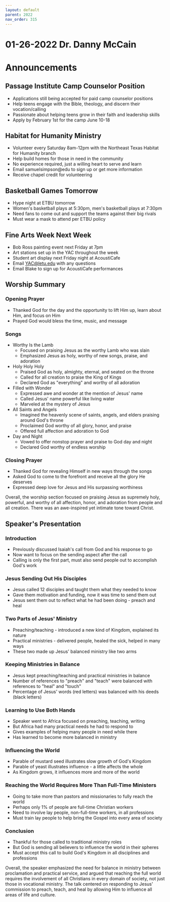 ```yaml
---
layout: default
parent: 2022
nav_order: 315
---
```


# 01-26-2022 Dr. Danny McCain



# Announcements

## Passage Institute Camp Counselor Position
- Applications still being accepted for paid camp counselor positions 
- Help teens engage with the Bible, theology, and discern their vocation/calling
- Passionate about helping teens grow in their faith and leadership skills
- Apply by February 1st for the camp June 10-18

## Habitat for Humanity Ministry 
- Volunteer every Saturday 8am-12pm with the Northeast Texas Habitat for Humanity branch
- Help build homes for those in need in the community
- No experience required, just a willing heart to serve and learn
- Email samuelsimpson@edu to sign up or get more information
- Receive chapel credit for volunteering

## Basketball Games Tomorrow 
- Hype night at ETBU tomorrow 
- Women's basketball plays at 5:30pm, men's basketball plays at 7:30pm
- Need fans to come out and support the teams against their big rivals 
- Must wear a mask to attend per ETBU policy

## Fine Arts Week Next Week
- Bob Ross painting event next Friday at 7pm
- Art stations set up in the YAC throughout the week
- Student art display next Friday night at AcoustiCafe
- Email YAC@letu.edu with any questions
- Email Blake to sign up for AcoustiCafe performances 


## Worship Summary

### Opening Prayer
- Thanked God for the day and the opportunity to lift Him up, learn about Him, and focus on Him
- Prayed God would bless the time, music, and message

### Songs 
- Worthy Is the Lamb
  - Focused on praising Jesus as the worthy Lamb who was slain
  - Emphasized Jesus as holy, worthy of new songs, praise, and adoration
- Holy Holy Holy
  - Praised God as holy, almighty, eternal, and seated on the throne
  - Called for all creation to praise the King of Kings 
  - Declared God as "everything" and worthy of all adoration
- Filled with Wonder
  - Expressed awe and wonder at the mention of Jesus' name
  - Called Jesus' name powerful like living water
  - Marveled at the mystery of Jesus
- All Saints and Angels
  - Imagined the heavenly scene of saints, angels, and elders praising around God's throne
  - Proclaimed God worthy of all glory, honor, and praise
  - Offered full affection and adoration to God
- Day and Night
  - Vowed to offer nonstop prayer and praise to God day and night
  - Declared God worthy of endless worship

### Closing Prayer
- Thanked God for revealing Himself in new ways through the songs
- Asked God to come to the forefront and receive all the glory He deserves 
- Expressed deep love for Jesus and His surpassing worthiness

Overall, the worship section focused on praising Jesus as supremely holy, powerful, and worthy of all affection, honor, and adoration from people and all creation. There was an awe-inspired yet intimate tone toward Christ.


## Speaker's Presentation

### Introduction
- Previously discussed Isaiah's call from God and his response to go
- Now want to focus on the sending aspect after the call
- Calling is only the first part, must also send people out to accomplish God's work  

### Jesus Sending Out His Disciples
- Jesus called 12 disciples and taught them what they needed to know
- Gave them motivation and funding, now it was time to send them out
- Jesus sent them out to reflect what he had been doing - preach and heal

### Two Parts of Jesus' Ministry
- Preaching/teaching - introduced a new kind of Kingdom, explained its nature
- Practical ministries - delivered people, healed the sick, helped in many ways
- These two made up Jesus' balanced ministry like two arms 

### Keeping Ministries in Balance
- Jesus kept preaching/teaching and practical ministries in balance
- Number of references to "preach" and "teach" were balanced with references to "heal" and "touch"
- Percentage of Jesus' words (red letters) was balanced with his deeds (black letters)

### Learning to Use Both Hands
- Speaker went to Africa focused on preaching, teaching, writing 
- But Africa had many practical needs he had to respond to
- Gives examples of helping many people in need while there
- Has learned to become more balanced in ministry

### Influencing the World
- Parable of mustard seed illustrates slow growth of God's Kingdom 
- Parable of yeast illustrates influence - a little affects the whole
- As Kingdom grows, it influences more and more of the world

### Reaching the World Requires More Than Full-Time Ministers  
- Going to take more than pastors and missionaries to fully reach the world
- Perhaps only 1% of people are full-time Christian workers
- Need to involve lay people, non-full-time workers, in all professions
- Must train lay people to help bring the Gospel into every area of society

### Conclusion
- Thankful for those called to traditional ministry roles
- But God is sending all believers to influence the world in their spheres
- Must accept this call to build God's Kingdom in all disciplines and professions

Overall, the speaker emphasized the need for balance in ministry between proclamation and practical service, and argued that reaching the full world requires the involvement of all Christians in every domain of society, not just those in vocational ministry. The talk centered on responding to Jesus' commission to preach, teach, and heal by allowing Him to influence all areas of life and culture.